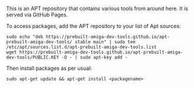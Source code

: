This is an APT repository that contains various tools from around here. It is served via GitHub Pages.

To access packages, add the APT repository to your list of Apt sources:

```
sudo echo "deb https://prebuilt-amiga-dev-tools.github.io/apt-prebuilt-amiga-dev-tools/ stable main" | sudo tee /etc/apt/sources.list.d/apt-prebuilt-amiga-dev-tools.list
wget https://prebuilt-amiga-dev-tools.github.io/apt-prebuilt-amiga-dev-tools/PUBLIC.KEY -O - | sudo apt-key add -
```

Then install packages as per usual:
```
sudo apt-get update && apt-get install <packagename>
```

